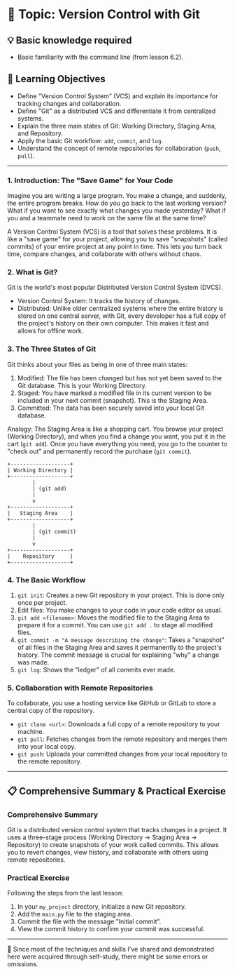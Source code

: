 # 📖 Topic: Version Control with Git

## 💡 Basic knowledge required

- Basic familiarity with the command line (from lesson 6.2).

## 🎯 Learning Objectives

- Define "Version Control System" (VCS) and explain its importance for tracking changes and collaboration.
- Define "Git" as a distributed VCS and differentiate it from centralized systems.
- Explain the three main states of Git: Working Directory, Staging Area, and Repository.
- Apply the basic Git workflow: `add`, `commit`, and `log`.
- Understand the concept of remote repositories for collaboration (`push`, `pull`).

---

### 1. Introduction: The "Save Game" for Your Code

Imagine you are writing a large program. You make a change, and suddenly, the entire program breaks. How do you go back to the last working version? What if you want to see exactly what changes you made yesterday? What if you and a teammate need to work on the same file at the same time?

A Version Control System (VCS) is a tool that solves these problems. It is like a "save game" for your project, allowing you to save "snapshots" (called commits) of your entire project at any point in time. This lets you turn back time, compare changes, and collaborate with others without chaos.

### 2. What is Git?

Git is the world's most popular Distributed Version Control System (DVCS).

-   Version Control System: It tracks the history of changes.
-   Distributed: Unlike older centralized systems where the entire history is stored on one central server, with Git, every developer has a full copy of the project's history on their own computer. This makes it fast and allows for offline work.

### 3. The Three States of Git

Git thinks about your files as being in one of three main states:

1.  Modified: The file has been changed but has not yet been saved to the Git database. This is your Working Directory.
2.  Staged: You have marked a modified file in its current version to be included in your next commit (snapshot). This is the Staging Area.
3.  Committed: The data has been securely saved into your local Git database.

Analogy: The Staging Area is like a shopping cart. You browse your project (Working Directory), and when you find a change you want, you put it in the cart (`git add`). Once you have everything you need, you go to the counter to "check out" and permanently record the purchase (`git commit`).

```
+-------------------+
| Working Directory |
+-------------------+
        |
        | (git add)
        |
        v 
+-------------------+
|   Staging Area    |
+-------------------+
        |
        | (git commit)
        |
        v 
+-------------------+
|    Repository     |
+-------------------+
```

### 4. The Basic Workflow

1.  `git init`: Creates a new Git repository in your project. This is done only once per project.
2.  Edit files: You make changes to your code in your code editor as usual.
3.  `git add <filename>`: Moves the modified file to the Staging Area to prepare it for a commit. You can use `git add .` to stage all modified files.
4.  `git commit -m "A message describing the change"`: Takes a "snapshot" of all files in the Staging Area and saves it permanently to the project's history. The commit message is crucial for explaining "why" a change was made.
5.  `git log`: Shows the "ledger" of all commits ever made.

### 5. Collaboration with Remote Repositories

To collaborate, you use a hosting service like GitHub or GitLab to store a central copy of the repository.

-   `git clone <url>`: Downloads a full copy of a remote repository to your machine.
-   `git pull`: Fetches changes from the remote repository and merges them into your local copy.
-   `git push`: Uploads your committed changes from your local repository to the remote repository.

---

## 📋 Comprehensive Summary & Practical Exercise

### Comprehensive Summary

Git is a distributed version control system that tracks changes in a project. It uses a three-stage process (Working Directory -> Staging Area -> Repository) to create snapshots of your work called commits. This allows you to revert changes, view history, and collaborate with others using remote repositories.

### Practical Exercise

Following the steps from the last lesson:
1.  In your `my_project` directory, initialize a new Git repository.
2.  Add the `main.py` file to the staging area.
3.  Commit the file with the message "Initial commit".
4.  View the commit history to confirm your commit was successful.

---

📍 Since most of the techniques and skills I've shared and demonstrated here were acquired through self-study, there might be some errors or omissions.
